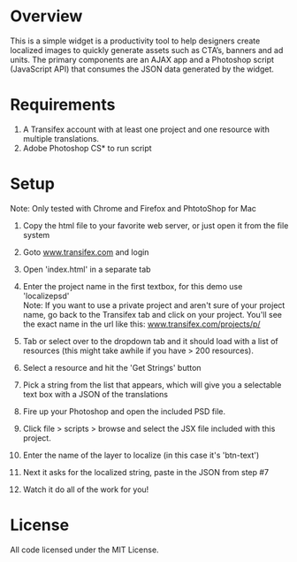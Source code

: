 Overview 
====================

This is a simple widget is a productivity tool to help designers create localized images to quickly generate assets such as CTA’s, banners and ad units. The primary components are an AJAX app and a Photoshop script (JavaScript API) that consumes the JSON data generated by the widget.

Requirements
====================

1. A Transifex account with at least one project and one resource with multiple translations. 
2. Adobe Photoshop CS* to run script

Setup
====================
Note: Only tested with Chrome and Firefox and PhtotoShop for Mac

1. Copy the html file to your favorite web server, or just open it from the file system
2. Goto www.transifex.com and login
3. Open 'index.html' in a separate tab
4. Enter the project name in the first textbox, for this demo use 'localizepsd'   
Note:  If you want to use a private project and aren't sure of your project name, go back to the Transifex tab and click on your project.  You'll see the exact name in the url like this: www.transifex.com/projects/p/<my project name>   
5. Tab or select over to the dropdown tab and it should load with a list of resources (this might take awhile if you have > 200 resources).
6. Select a resource and hit the 'Get Strings' button
7. Pick a string from the list that appears, which will give you a selectable text box with a JSON of the translations
8. Fire up your Photoshop and open the included PSD file.
9. Click file > scripts > browse and select the JSX file included with this project.
10. Enter the name of the layer to localize (in this case it's 'btn-text')
11. Next it asks for the localized string, paste in the JSON from step #7

12. Watch it do all of the work for you!

License
====================
All code licensed under the MIT License.
